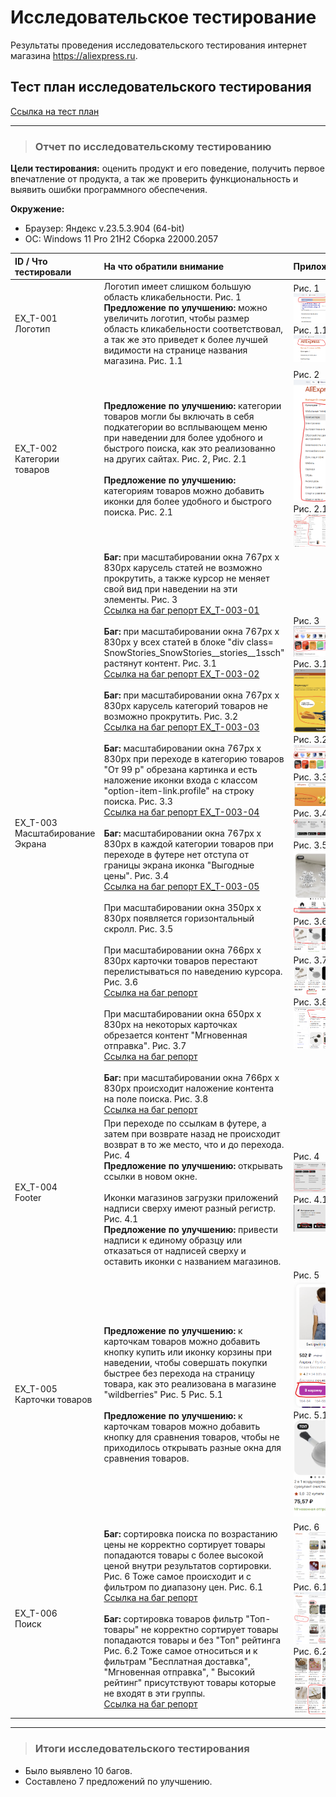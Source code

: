 # Исследовательское тестирование

Результаты проведения исследовательского тестирования интернет магазина <https://aliexpress.ru>.

## Тест план исследовательского тестирования

[Ссылка на тест план](https://drive.google.com/file/d/1r2hA6fjciYDFmzz5V8MoI8hOTV2BwDGs/view?usp=sharing)

---

>### Отчет по исследовательскому тестированию

**Цели тестирования:** оценить продукт и его поведение, получить первое впечатление от продукта, а так же проверить функциональность и выявить ошибки программного обеспечения.

**Окружение:**  

* Браузер: Яндекс  v.23.5.3.904 (64-bit)
* OC: Windows 11 Pro 21H2 Сборка 22000.2057

| ID / Что тестировали           | На что обратили внимание                         | Приложение |
|:-                              |:-                                                |:-|
| EX_T-001 <br> Логотип | Логотип имеет слишком большую область кликабельности. Рис. 1 **Предложение по улучшению:** можно увеличить логотип, чтобы размер область кликабельности соответствовал, а так же это приведет к более лучшей видимости на странице названия магазина. Рис. 1.1 |Рис. 1 ![Изображение 1](../assets/img_ex_t/logo.png "Логотип") Рис. 1.1 ![Изображение 1.1](../assets/img_ex_t/logo_edit.png "Логотип правка")
|EX_T-002 <br> Категории товаров | **Предложение по улучшению:** категории товаров могли бы включать в себя подкатегории во всплывающем меню при наведении для более удобного и быстрого поиска, как это реализованно на других сайтах. Рис. 2, Рис. 2.1 <br> <br> **Предложение по улучшению:** категориям товаров можно добавить иконки для более удобного и быстрого поиска. Рис. 2.1 |Рис. 2  ![Изображение 2](../assets/img_ex_t/categories.png "Категории товаров") Рис. 2.1 ![Изображение 2.1](../assets/img_ex_t/categories_edit.png "Категории товаров правка")|
|EX_T-003 <br> Масштабирование Экрана | **Баг:** при масштабировании окна 767px x 830px карусель статей не возможно прокрутить, а также курсор не меняет свой вид при наведении на эти элементы. Рис. 3 <br> [Ссылка на баг репорт EX_T-003-01](https://github.com/Andrew-Valiev/andrew-valiev/blob/main/bug_reports/bug_report_EX_T-003-01.md) <br> <br> **Баг:** при масштабировании окна 767px x 830px у всех статей в блоке "div class= SnowStories_SnowStories__stories__1ssch" растянут контент. Рис. 3.1 <br>[Ссылка на баг репорт EX_T-003-02](https://github.com/Andrew-Valiev/andrew-valiev/blob/main/bug_reports/bug_report_EX_T-003-02.md) <br> <br> **Баг:** при масштабировании окна 767px x 830px карусель категорий товаров не возможно прокрутить. Рис. 3.2 <br> [Ссылка на баг репорт EX_T-003-03](https://github.com/Andrew-Valiev/andrew-valiev/blob/main/bug_reports/bug_report_EX_T-003-03.md) <br> <br> **Баг:** масштабировании окна 767px x 830px при переходе в  категорию товаров "От 99 р" обрезана картинка и есть наложение иконки входа с классом "option-item-link.profile" на строку поиска. Рис. 3.3 <br> [Ссылка на баг репорт EX_T-003-04](https://github.com/Andrew-Valiev/andrew-valiev/blob/main/bug_reports/bug_report_EX_T-003-04.md) <br> <br> **Баг:** масштабировании окна 767px x 830px в каждой категории товаров при переходе в футере нет отступа от границы экрана иконка "Выгодные цены". Рис. 3.4 <br> [Ссылка на баг репорт EX_T-003-05](https://github.com/Andrew-Valiev/andrew-valiev/blob/main/bug_reports/bug_report_EX_T-003-05.md)  <br> <br> При масштабировании окна 350px x 830px появляется горизонтальный скролл.  Рис. 3.5 <br> <br> При масштабировании окна 766px x 830px карточки товаров перестают перелистываться по наведению курсора. Рис. 3.6 <br> [Ссылка на баг репорт](https://drive.google.com/file/d/1hGyy46EEzevJ54Pv30X1vLxoXerlwpb2/view?usp=sharing) <br> <br> При масштабировании окна 650px x 830px на некоторых карточках обрезается контент "Мгновенная отправка". Рис. 3.7 <br> [Ссылка на баг репорт](https://drive.google.com/file/d/1hGyy46EEzevJ54Pv30X1vLxoXerlwpb2/view?usp=sharing) <br> <br> **Баг:** при масштабировании окна 766px x 830px происходит наложение контента на поле поиска. Рис. 3.8 <br> [Ссылка на баг репорт](https://drive.google.com/file/d/1hGyy46EEzevJ54Pv30X1vLxoXerlwpb2/view?usp=sharing) |Рис. 3 ![Изображение 3](../assets/img_ex_t/story.png "Карусель")Рис. 3.1 ![Изображение 3.1](../assets/img_ex_t/articles.png "Статьи")Рис. 3.2 ![Изображение 3.2](../assets/img_ex_t/categories_carousel.png "Карусель товаров") Рис. 3.3 ![Изображение 3.3](../assets/img_ex_t/99.png "99") Рис. 3.4 ![Изображение 3.4](../assets/img_ex_t/footer_icon.png "Иконка футер") Рис. 3.5 ![Изображение 3.5](../assets/img_ex_t/scroll.png "Скролл") Рис. 3.6 ![Изображение 3.6](../assets/img_ex_t/product_card_auto.png "Авто скролл") Рис. 3.7 ![Изображение 3.7](../assets/img_ex_t/product_card_cut.png "Обрезание карточки товара") Рис. 3.8 ![Изображение 3.8](../assets/img_ex_t/search.png "Наложение контента на поле поиска")|
|EX_T-004 <br> Footer | При переходе по ссылкам в футере, а затем при возврате назад не происходит возврат в то же место, что и до перехода. Рис. 4 <br> **Предложение по улучшению:** открывать ссылки в новом окне. <br> <br> Иконки магазинов загрузки приложений надписи сверху имеют разный регистр. Рис. 4.1  <br> **Предложение по улучшению:** привести надписи к единому образцу или отказаться от надписей сверху и оставить иконки с названием магазинов. | Рис. 4 ![Изображение 4](../assets/img_ex_t/footer_link.png "Ссылки футер") Рис. 4.1 ![Изображение 4.1](../assets/img_ex_t/footer_shop.png "Ссылки магазинов футер")|
|EX_T-005 <br> Карточки товаров | **Предложение по улучшению:** к карточкам товаров можно добавить кнопку купить или иконку корзины при наведении, чтобы совершать покупки быстрее без перехода на страницу товара, как это реализована в магазине "wildberries" Рис. 5 Рис. 5.1 <br> <br> **Предложение по улучшению:** к карточкам товаров можно добавить кнопку для сравнения товаров, чтобы не приходилось открывать разные окна для сравнения товаров. | Рис. 5 ![Изображение 5](../assets/img_ex_t/product_card.png "Карточка товара") <br> Рис. 5.1 ![Изображение 5.1](../assets/img_ex_t/product_card_ali.png "Карточка товара али")
|EX_T-006 <br> Поиск | **Баг:** сортировка поиска по возрастанию цены не корректно сортирует товары попадаются товары с более высокой ценой внутри результатов сортировки. Рис. 6 Тоже самое происходит и с фильтром по диапазону цен. Рис. 6.1  <br> [Ссылка на баг репорт](https://drive.google.com/file/d/1hGyy46EEzevJ54Pv30X1vLxoXerlwpb2/view?usp=sharing) <br> <br> **Баг:** сортировка товаров фильтр "Toп-товары" не корректно сортирует товары попадаются товары и без "Toп" рейтинга Рис. 6.2 Тоже самое относиться и к фильтрам "Бесплатная доставка", "Мгновенная отправка", " Высокий рейтинг" присутствуют товары которые не входят в эти группы.  <br> [Ссылка на баг репорт](https://drive.google.com/file/d/1hGyy46EEzevJ54Pv30X1vLxoXerlwpb2/view?usp=sharing)| Рис. 6 ![Изображение 6](../assets/img_ex_t/cost_low.png "Сортировка цен по возрастанию") Рис. 6.1 ![Изображение 6.1](../assets/img_ex_t/cost_low_filter.png "Сортировка цен по возрастанию фильтр") Рис. 6.2 ![Изображение 6.2](../assets/img_ex_t/top.png "Сортировка Toп-товары")

---

>### Итоги исследовательского тестирования

* Было выявлено 10 багов.
* Составлено 7 предложений по улучшению.
